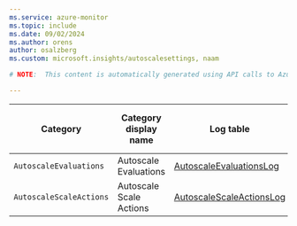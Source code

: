 ```yaml
---
ms.service: azure-monitor
ms.topic: include
ms.date: 09/02/2024
ms.author: orens
author: osalzberg
ms.custom: microsoft.insights/autoscalesettings, naam

# NOTE:  This content is automatically generated using API calls to Azure. Any edits made on these files will be overwritten in the next run of the script. 

---
```

  
  
|Category|Category display name| Log table| [Supports basic log plan](/azure/azure-monitor/logs/basic-logs-configure?tabs=portal-1#compare-the-basic-and-analytics-log-data-plans)|[Supports ingestion-time transformation](/azure/azure-monitor/essentials/data-collection-transformations)| Example queries |Costs to export|
|---|---|---|---|---|---|---|
|`AutoscaleEvaluations` |Autoscale Evaluations |[AutoscaleEvaluationsLog](/azure/azure-monitor/reference/tables/autoscaleevaluationslog)|No|Yes|[Queries](/azure/azure-monitor/reference/queries/autoscaleevaluationslog)|No |
|`AutoscaleScaleActions` |Autoscale Scale Actions |[AutoscaleScaleActionsLog](/azure/azure-monitor/reference/tables/autoscalescaleactionslog)|No|Yes|[Queries](/azure/azure-monitor/reference/queries/autoscalescaleactionslog)|No |